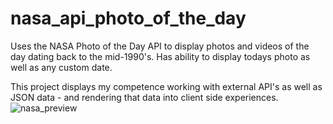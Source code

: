 # nasa_api_photo_of_the_day
Uses the NASA Photo of the Day API to display photos and videos of the day dating back to the mid-1990's. Has ability to display todays photo as well as any custom date.

This project displays my competence working with external API's as well as JSON data - and rendering that data into client side experiences.
![nasa_preview](https://user-images.githubusercontent.com/92645318/185477008-ddcb1c00-6fc9-4186-aabd-d19839475b3d.png)

